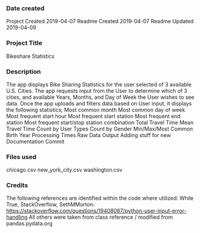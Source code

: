 ### Date created
Project Created 2019-04-07
Readme Created 2019-04-07
Readme Updated 2019-04-09

### Project Title
Bikeshare Statistics

### Description
The app displays Bike Sharing Statistics for the user selected of 3 available U.S. Cities.
The app requests input from the User to determine which of 3 cities, and available Years, Months, and Day of Week the User wishes to see data.
Once the app uploads and filters data based on User input, it displays the following statistics; 
Most common month
Most common day of week
Most frequent start hour
Most frequent start station
Most frequent end station
Most frequent start/stop station combination
Total Travel Time
Mean Travel Time
Count by User Types
Count by Gender
Min/Max/Most Common Birth Year
Processing Times
Raw Data Output
Adding stuff for new Documentation Commit

### Files used
chicago.csv
new_york_city.csv
washington.csv

### Credits
The following references are identified within the code where utilized:
While True, StackOverflow, SethMMorton: <https://stackoverflow.com/questions/19408087/python-user-input-error-handling>
All others were taken from class reference / modified from pandas.pydata.org